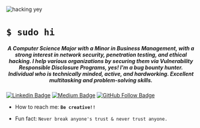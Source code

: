 ![hacking yey](https://media.giphy.com/media/KmHueA88mFABT9GkkR/giphy.gif)

# `$ sudo hi`
<h5 align="center">A Computer Science Major with a Minor in Business Management, with a strong interest in network security, penetration testing, and ethical hacking. I help various organizations by securing them via Vulnerability Responsible Disclosure Programs, yes! I'm a bug bounty hunter. Individual who is technically minded, active, and hardworking. Excellent multitasking and problem-solving skills.</h5>


[![Linkedin Badge](https://img.shields.io/badge/-Linkedin-blue?style=flat&logo=Linkedin&logoColor=white&link=https://www.linkedin.com/in/suprit-pandurangi-a90526106/)](https://www.linkedin.com/in/suprit-pandurangi-a90526106/) [![Medium Badge](https://img.shields.io/badge/-Medium-black?style=flat&logo=Medium&logoColor=white&link=https://medium.com/@pandurangisuprit)](https://medium.com/@pandurangisuprit) [![GitHub Follow Badge](https://img.shields.io/github/followers/S3ctat0r?label=follow&style=social)](https://github.com/S3ctat0r)


- How to reach me: **`Be creative!!`**

- Fun fact: `Never break anyone's trust & never trust anyone.`





